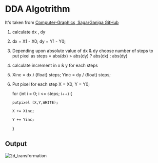 # DDA Algotrithm

It's taken from [Computer-Graphics, SagarGaniga GitHub](https://github.com/SagarGaniga/computer-graphics)

1.  calculate dx , dy
2.  dx = X1 - X0;
    dy = Y1 - Y0;

3.  Depending upon absolute value of dx & dy choose number of steps to put pixel as
    steps = abs(dx) > abs(dy) ? abs(dx) : abs(dy)

4.  calculate increment in x & y for each steps

5.  Xinc = dx / (float) steps;
    Yinc = dy / (float) steps;

6.  Put pixel for each step
    X = X0;
    Y = Y0;
	
    for (int i = 0; i <= steps; i++)
	{
        
		putpixel (X,Y,WHITE);
        
		X += Xinc;
        
		Y += Yinc;
    
	}

## Output

![2d_transformation](https://user-images.githubusercontent.com/46064269/235465746-1db87d5a-1ed3-474e-9ef3-681ecdbdb478.PNG)

